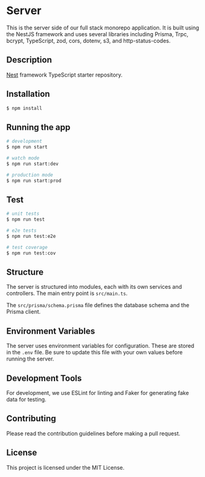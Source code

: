 # Server

This is the server side of our full stack monorepo application. It is built using the NestJS framework and uses several libraries including Prisma, Trpc, bcrypt, TypeScript, zod, cors, dotenv, s3, and http-status-codes.

## Description

[Nest](https://github.com/nestjs/nest) framework TypeScript starter repository.

## Installation

```bash
$ npm install
```

## Running the app

```bash
# development
$ npm run start

# watch mode
$ npm run start:dev

# production mode
$ npm run start:prod
```

## Test

```bash
# unit tests
$ npm run test

# e2e tests
$ npm run test:e2e

# test coverage
$ npm run test:cov
```

## Structure

The server is structured into modules, each with its own services and controllers. The main entry point is `src/main.ts`.

The `src/prisma/schema.prisma` file defines the database schema and the Prisma client.

## Environment Variables

The server uses environment variables for configuration. These are stored in the `.env` file. Be sure to update this file with your own values before running the server.

## Development Tools

For development, we use ESLint for linting and Faker for generating fake data for testing.

## Contributing

Please read the contribution guidelines before making a pull request.

## License

This project is licensed under the MIT License.
